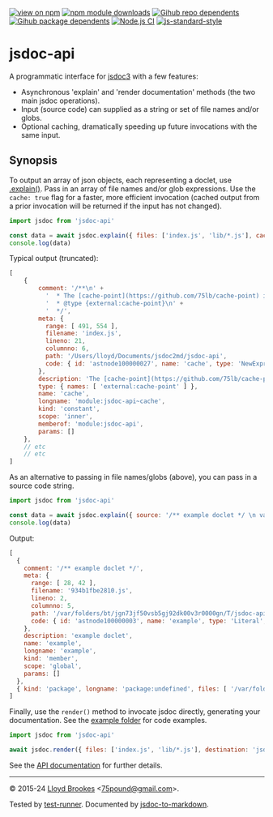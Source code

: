 [![view on npm](https://badgen.net/npm/v/jsdoc-api)](https://www.npmjs.org/package/jsdoc-api)
[![npm module downloads](https://badgen.net/npm/dt/jsdoc-api)](https://www.npmjs.org/package/jsdoc-api)
[![Gihub repo dependents](https://badgen.net/github/dependents-repo/jsdoc2md/jsdoc-api)](https://github.com/jsdoc2md/jsdoc-api/network/dependents?dependent_type=REPOSITORY)
[![Gihub package dependents](https://badgen.net/github/dependents-pkg/jsdoc2md/jsdoc-api)](https://github.com/jsdoc2md/jsdoc-api/network/dependents?dependent_type=PACKAGE)
[![Node.js CI](https://github.com/jsdoc2md/jsdoc-api/actions/workflows/node.js.yml/badge.svg)](https://github.com/jsdoc2md/jsdoc-api/actions/workflows/node.js.yml)
[![js-standard-style](https://img.shields.io/badge/code%20style-standard-brightgreen.svg)](https://github.com/feross/standard)

# jsdoc-api

A programmatic interface for [jsdoc3](https://github.com/jsdoc3/jsdoc) with a few features:

- Asynchronous 'explain' and 'render documentation' methods (the two main jsdoc operations).
- Input (source code) can supplied as a string or set of file names and/or globs.
- Optional caching, dramatically speeding up future invocations with the same input.

## Synopsis

To output an array of json objects, each representing a doclet, use [.explain()](https://github.com/jsdoc2md/jsdoc-api/blob/master/docs/api.md#module_jsdoc-api--jsdoc.explain). Pass in an array of file names and/or glob expressions. Use the `cache: true` flag for a faster, more efficient invocation (cached output from a prior invocation will be returned if the input has not changed).

```js
import jsdoc from 'jsdoc-api'

const data = await jsdoc.explain({ files: ['index.js', 'lib/*.js'], cache: true })
console.log(data)
```

Typical output (truncated):

```js
[
    {
        comment: '/**\n' +
          '  * The [cache-point](https://github.com/75lb/cache-point) instance used when `cache: true` is specified on `.explain()`.\n' +
          '  * @type {external:cache-point}\n' +
          '  */',
        meta: {
          range: [ 491, 554 ],
          filename: 'index.js',
          lineno: 21,
          columnno: 6,
          path: '/Users/lloyd/Documents/jsdoc2md/jsdoc-api',
          code: { id: 'astnode100000027', name: 'cache', type: 'NewExpression', value: '' }
        },
        description: 'The [cache-point](https://github.com/75lb/cache-point) instance used when `cache: true` is specified on `.explain()`.',
        type: { names: [ 'external:cache-point' ] },
        name: 'cache',
        longname: 'module:jsdoc-api~cache',
        kind: 'constant',
        scope: 'inner',
        memberof: 'module:jsdoc-api',
        params: []
    },
    // etc
    // etc
]
```

As an alternative to passing in file names/globs (above), you can pass in a source code string.

```js
import jsdoc from 'jsdoc-api'

const data = await jsdoc.explain({ source: '/** example doclet */ \n var example = true' })
console.log(data)
```

Output:

```js
[
  {
    comment: '/** example doclet */',
    meta: {
      range: [ 28, 42 ],
      filename: '934b1fbe2810.js',
      lineno: 2,
      columnno: 5,
      path: '/var/folders/bt/jgn73jf50vsb5gj92dk00v3r0000gn/T/jsdoc-api-W854dk',
      code: { id: 'astnode100000003', name: 'example', type: 'Literal', value: true }
    },
    description: 'example doclet',
    name: 'example',
    longname: 'example',
    kind: 'member',
    scope: 'global',
    params: []
  },
  { kind: 'package', longname: 'package:undefined', files: [ '/var/folders/bt/jgn73jf50vsb5gj92dk00v3r0000gn/T/jsdoc-api-W854dk/934b1fbe2810.js' ] }
]
```

Finally, use the `render()` method to invocate jsdoc directly, generating your documentation. See the [example folder](https://github.com/jsdoc2md/jsdoc-api/tree/master/example) for code examples.

```js
import jsdoc from 'jsdoc-api'

await jsdoc.render({ files: ['index.js', 'lib/*.js'], destination: 'jsdoc-output' })
```

See the [API documentation](https://github.com/jsdoc2md/jsdoc-api/blob/master/docs/api.md) for further details.

* * *

&copy; 2015-24 [Lloyd Brookes](https://github.com/75lb) \<75pound@gmail.com\>.

Tested by [test-runner](https://github.com/test-runner-js/test-runner). Documented by [jsdoc-to-markdown](https://github.com/jsdoc2md/jsdoc-to-markdown).
